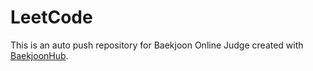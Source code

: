 # LeetCode
This is an auto push repository for Baekjoon Online Judge created with [BaekjoonHub](https://github.com/BaekjoonHub/BaekjoonHub).
